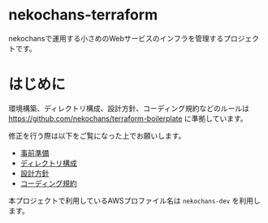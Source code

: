 # nekochans-terraform
nekochansで運用する小さめのWebサービスのインフラを管理するプロジェクトです。

# はじめに

環境構築、ディレクトリ構成、設計方針、コーディング規約などのルールは https://github.com/nekochans/terraform-boilerplate に準拠しています。

修正を行う際は以下をご覧になった上でお願いします。

- [事前準備](https://github.com/nekochans/terraform-boilerplate#%E4%BA%8B%E5%89%8D%E6%BA%96%E5%82%99)
- [ディレクトリ構成](https://github.com/nekochans/terraform-boilerplate#%E3%83%87%E3%82%A3%E3%83%AC%E3%82%AF%E3%83%88%E3%83%AA%E6%A7%8B%E6%88%90)
- [設計方針](https://github.com/nekochans/terraform-boilerplate#%E8%A8%AD%E8%A8%88%E6%96%B9%E9%87%9D)
- [コーディング規約](https://github.com/nekochans/terraform-boilerplate#%E3%82%B3%E3%83%BC%E3%83%87%E3%82%A3%E3%83%B3%E3%82%B0%E8%A6%8F%E7%B4%84)

本プロジェクトで利用しているAWSプロファイル名は `nekochans-dev` を利用します。
